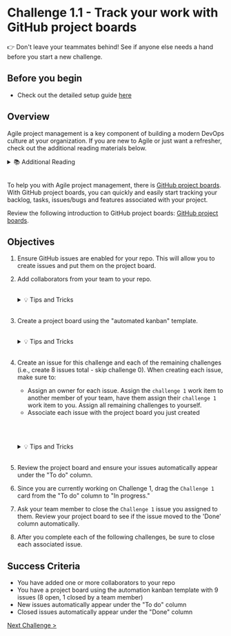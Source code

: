 # Challenge 1.1 - Track your work with GitHub project boards

👉 Don't leave your teammates behind! See if anyone else needs a hand before you start a new challenge.

## Before you begin

* Check out the detailed setup guide [here](/2%20-%20DevOps%20with%20GitHub/Setup/readme.md)


## Overview

Agile project management is a key component of building a modern DevOps culture at your organization. If you are new to Agile or just want a refresher, check out the additional reading materials below.

<details>
<summary>📚 Additional Reading</summary>
<ul>
<li><a href="https://docs.microsoft.com/en-us/azure/devops/learn/agile/what-is-agile">What is Agile?</a></li>
<li><a href="https://docs.microsoft.com/en-us/azure/devops/learn/agile/what-is-scrum">What is Scrum</a></li>
<li><a href="https://docs.microsoft.com/en-us/azure/devops/learn/agile/what-is-kanban">What is Kanban</a></li>
<li><a href="https://docs.microsoft.com/en-us/azure/devops/learn/agile/what-is-agile-development">What is Agile Development?</a></li>
</ul>
</details>
<br />

To help you with Agile project management, there is [GitHub project boards](https://docs.github.com/en/free-pro-team@latest/github/managing-your-work-on-github/about-project-boards). With GitHub project boards, you can quickly and easily start tracking your backlog, tasks, issues/bugs and features associated with your project.  

Review the following introduction to GitHub project boards: [GitHub project boards](https://docs.github.com/en/free-pro-team@latest/github/managing-your-work-on-github/about-project-boards).

## Objectives

1. Ensure GitHub issues are enabled for your repo. This will allow you to create issues and put them on the project board. 

2. Add collaborators from your team to your repo. 
    <br />
    <br />
    <details>
    <summary>💡 Tips and Tricks</summary>
    To add collaborators
    <ul>
    <li>In your repository, select "Settings"</li>
    <li>On the left hand side, select "Collaborators"</li>
    <li>Select "Add people"</li>
    <li>In the popup, enter the user you wish to add</li>
    <li>The user will need to accept the invite before this is complete.</li>
    <li></li>
    </ul>
    </details>
    <br />

3. Create a project board using the "automated kanban" template.
    <br />
    <br />
    <details>
    <summary>💡 Tips and Tricks</summary>
    To Create Automated Kanban Board:
    <ul>
    <li>In your repository, select "Projects"</li>
    <li>Make sure on the left hand side you select "Projects", the one not in beta</li>
    <li>Select "New Project"</li>
    <li>Fill in the name you want.</li>
    <li>Select "Automated Kanban" in the template drop down.</li>
    <li>Select "Create Project</li>
    </ul>
    </details>
    <br />

4. Create an issue for this challenge and each of the remaining challenges (i.e., create 8 issues total - skip challenge 0). When creating each issue, make sure to:
    - Assign an owner for each issue. Assign the `challenge 1` work item to another member of your team, have them assign their `challenge 1` work item to you. Assign all remaining challenges to yourself.
    - Associate each issue with the project board you just created 

    <br /><br />
    <details>
    <summary>💡 Tips and Tricks</summary>
    To Creating Issues
    <ul>
    <li>In your repository, select "Issues" </li>
    <li>Select "New Issue"</li>
    <li>Create the issue for each challenge.  Make sure you link the issue to the project on the right hand side before creating.</li>
    <li> New issues if linked properly should show up in the "To do" column.  Once you set to closed, it should move to "Done" column.  If you are viewing the </li>
    </ul>
    </details>
    <br />

5. Review the project board and ensure your issues automatically appear under the "To do" column.

6. Since you are currently working on Challenge 1, drag the `Challenge 1` card from the "To do" column to "In progress."

7. Ask your team member to close the `Challenge 1` issue you assigned to them. Review your project board to see if the issue moved to the 'Done' column automatically. 

8. After you complete each of the following challenges, be sure to close each associated issue. 

## Success Criteria

 - You have added one or more collaborators to your repo
 - You have a project board using the automation kanban template with 9 issues (8 open, 1 closed by a team member)
  - New issues automatically appear under the "To do" column
 - Closed issues automatically appear under the "Done" column

[Next Challenge >](../1.2/readme.md)

